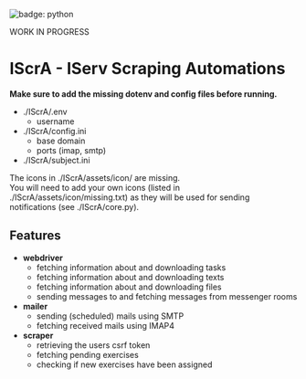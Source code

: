 ![badge: python](https://img.shields.io/badge/Lang-Python-informational?style=for-the-badge&logo=Python&logoColor=white&color=fcd132)

WORK IN PROGRESS

# IScrA - IServ Scraping Automations
<b>Make sure to add the missing dotenv and config files before running.</b>
- ./IScrA/.env
  - username
- ./IScrA/config.ini
  - base domain
  - ports (imap, smtp)
- ./IScrA/subject.ini

The icons in ./IScrA/assets/icon/ are missing. <br/>
You will need to add your own icons (listed in ./IScrA/assets/icon/missing.txt) as they will be used for sending notifications (see ./IScrA/core.py). 

## Features
- <b>webdriver</b>
  - fetching information about and downloading tasks
  - fetching information about and downloading texts
  - fetching information about and downloading files
  - sending messages to and fetching messages from messenger rooms
- <b>mailer</b>
  - sending (scheduled) mails using SMTP
  - fetching received mails using IMAP4
- <b>scraper</b>
  - retrieving the users csrf token
  - fetching pending exercises
  - checking if new exercises have been assigned
